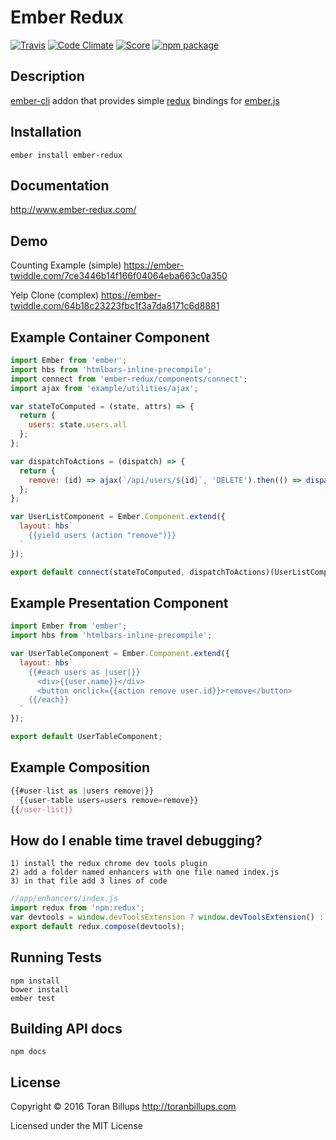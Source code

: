 # Ember Redux

[![Travis][build-badge]][build] [![Code Climate][climate-badge]][climate] [![Score][score-badge]][score] [![npm package][npm-badge]][npm]

## Description

[ember-cli][] addon that provides simple [redux][] bindings for [ember.js][]

## Installation

```
ember install ember-redux
```

## Documentation

http://www.ember-redux.com/

## Demo

Counting Example (simple)
https://ember-twiddle.com/7ce3446b14f166f04064eba663c0a350

Yelp Clone (complex)
https://ember-twiddle.com/64b18c23223fbc1f3a7da8171c6d8881

## Example Container Component

```js
import Ember from 'ember';
import hbs from 'htmlbars-inline-precompile';
import connect from 'ember-redux/components/connect';
import ajax from 'example/utilities/ajax';

var stateToComputed = (state, attrs) => {
  return {
    users: state.users.all
  };
};

var dispatchToActions = (dispatch) => {
  return {
    remove: (id) => ajax(`/api/users/${id}`, 'DELETE').then(() => dispatch({type: 'REMOVE_USER', id: id}))
  };
};

var UserListComponent = Ember.Component.extend({
  layout: hbs`
    {{yield users (action "remove")}}
  `
});

export default connect(stateToComputed, dispatchToActions)(UserListComponent);
```

## Example Presentation Component

```js
import Ember from 'ember';
import hbs from 'htmlbars-inline-precompile';

var UserTableComponent = Ember.Component.extend({
  layout: hbs`
    {{#each users as |user|}}
      <div>{{user.name}}</div>
      <button onclick={{action remove user.id}}>remove</button>
    {{/each}}
  `
});

export default UserTableComponent;
```

## Example Composition
```js
{{#user-list as |users remove|}}
  {{user-table users=users remove=remove}}
{{/user-list}}
```

## How do I enable time travel debugging?

    1) install the redux chrome dev tools plugin
    2) add a folder named enhancers with one file named index.js
    3) in that file add 3 lines of code

```js
//app/enhancers/index.js
import redux from 'npm:redux';
var devtools = window.devToolsExtension ? window.devToolsExtension() : f => f;
export default redux.compose(devtools);
```

## Running Tests

    npm install
    bower install
    ember test


## Building API docs

    npm docs


## License

Copyright © 2016 Toran Billups http://toranbillups.com

Licensed under the MIT License

[build-badge]: https://travis-ci.org/toranb/ember-redux.svg?branch=master
[build]: https://travis-ci.org/toranb/ember-redux

[npm-badge]: https://img.shields.io/npm/v/ember-redux.svg?style=flat-square
[npm]: https://www.npmjs.org/package/ember-redux

[climate-badge]: https://codeclimate.com/github/toranb/ember-redux/badges/gpa.svg
[climate]: https://codeclimate.com/github/toranb/ember-redux

[score-badge]: http://emberobserver.com/badges/ember-redux.svg
[score]: http://emberobserver.com/addons/ember-redux

[ember-cli]: http://www.ember-cli.com/
[ember.js]: http://emberjs.com/
[redux]: https://github.com/rackt/redux/
